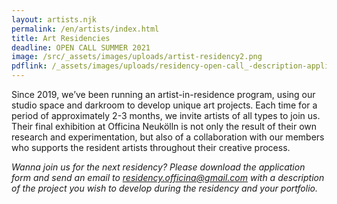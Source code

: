 ```yaml
---
layout: artists.njk
permalink: /en/artists/index.html
title: Art Residencies
deadline: OPEN CALL SUMMER 2021
image: /src/_assets/images/uploads/artist-residency2.png
pdflink: /_assets/images/uploads/residency-open-call_-description-application-form.pdf
---
```

Since 2019, we’ve been running an artist-in-residence program, using our studio space and darkroom to develop unique art projects. Each time for a period of approximately 2-3 months, we invite artists of all types to join us. Their final exhibition at Officina Neukölln is not only the result of their own research and experimentation, but also of a collaboration with our members who supports the resident artists throughout their creative process.


*Wanna join us for the next residency? Please download the application form and send an email to residency.officina@gmail.com with a description of the project you wish to develop during the residency and your portfolio.*